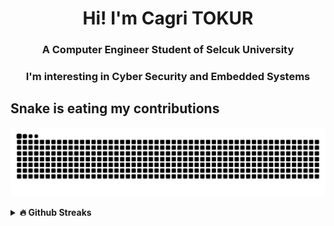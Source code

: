 <h1 align="center">Hi! I'm Cagri TOKUR</h1>
<h3 align="center">A Computer Engineer Student of Selcuk University</h3>
<h3 align="center">I'm interesting in Cyber Security and Embedded Systems</h3>


## Snake is eating my contributions
![snake animation](https://raw.githubusercontent.com/atphosphate/atphosphate/output/github-contribution-grid-snake-dark.svg)

<details>	
  <summary><b>🔥 Github Streaks</b></summary><br>
  <p align="center">
  <a href="#"><img width="500px" src="https://github-readme-streak-stats.herokuapp.com/?user=atphosphate&hide_border=true&theme=dark"></a></p>
</details>
